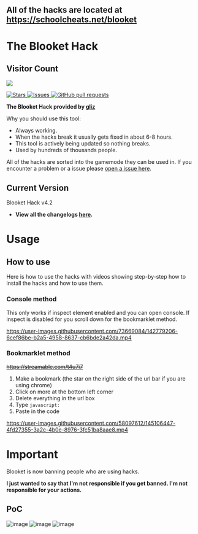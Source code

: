 ## **All of the hacks are located at https://schoolcheats.net/blooket**

# The Blooket Hack

## Visitor Count
  <img src="https://profile-counter.glitch.me/blooket-hack/count.svg" />
<p>	
    <a href="https://github.com/therealgliz/blooket-hacks/stargazers">
    <img alt="Stars" src="https://img.shields.io/github/stars/therealgliz/blooket-hacks.svg?color=#DFFF00"/>
    <a href="https://github.com/kixxzy/blooket-hack/issues">
      <img alt="Issues" src="https://img.shields.io/github/issues/therealgliz/blooket-hacks?color=FFA500"/>
    <a href="https://github.com/kixxzy/blooket-hack/pulls">
      <img alt="GitHub pull requests" src="https://img.shields.io/github/issues-pr/therealgliz/blooket-hacks?color=0088ff" /></a>

 
 **The Blooket Hack provided by [gliz](https://twitter.com/glizuwu)**

Why you should use this tool:
- Always working.
- When the hacks break it usually gets fixed in about 6-8 hours.
- This tool is actively being updated so nothing breaks.
- Used by hundreds of thousands people.

All of the hacks are sorted into the gamemode they can be used in. If you encounter a problem or a issue please [open a issue here](https://github.com/therealgliz/blooket-hacks/issues).

## Current Version

Blooket Hack v4.2

- **View all the changelogs [here](https://github.com/glixxzzy/blooket-hack/blob/main/CHANGELOG.md).**

# Usage

## How to use

Here is how to use the hacks with videos showing step-by-step how to install the hacks and how to use them.

### Console method

This only works if inspect element enabled and you can open console. If inspect is disabled for you scroll down for the bookmarklet method.

https://user-images.githubusercontent.com/73669084/142779206-6cef86be-b2a5-4958-8637-cb6bde2a42da.mp4


### Bookmarklet method
~~https://streamable.com/t4u7i7~~

1. Make a bookmark (the star on the right side of the url bar if you are using chrome)
2. Click on more at the bottom left corner
3. Delete everything in the url box
4. Type `javascript:`
5. Paste in the code

https://user-images.githubusercontent.com/58097612/145106447-4fd27355-3a2c-4b0e-8976-3fc51ba8aae8.mp4


# Important

Blooket is now banning people who are using hacks.

**I just wanted to say that I'm not responsible if you get banned. I'm not responsible for your actions.**

## PoC
![image](https://user-images.githubusercontent.com/73669084/148287287-44fd3b5f-43d9-49be-bf9f-7d445d366bfd.png)
![image](https://user-images.githubusercontent.com/73669084/148287302-8693c202-6968-4cf3-811f-05cbd0fd8b2f.png)
![image](https://user-images.githubusercontent.com/73669084/148287313-30793b91-b0d1-430b-879b-398a23b9b197.png)
